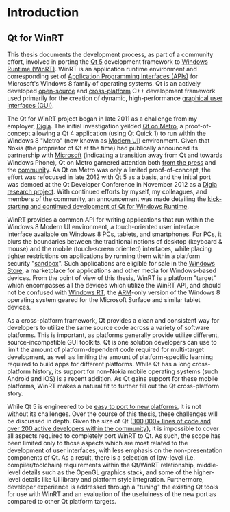 # Introduction

## Qt for WinRT
This thesis documents the development process, as part of a community effort, involved in porting the [Qt 5](/appendix/terms.md#qt) development framework to [Windows Runtime (WinRT)](/appendix/terms.md#winrt). WinRT is an application runtime environment and corresponding set of [Application Programming Interfaces (APIs)](/appendix/terms.md#api) for Microsoft's Windows 8 family of operating systems. Qt is an actively developed [open-source](/appendix/terms.md#open-source) and [cross-platform](/appendix/terms.md#cross-platform) C++ development framework used primarily for the creation of dynamic, high-performance [graphical user interfaces (GUI)](/appendix/terms.md#gui).

The Qt for WinRT project began in late 2011 as a challenge from my employer, [Digia](/appendix/terms.md#digia). The initial investigation yeilded [Qt on Metro](/appendix/references.md#qt-on-metro), a proof-of-concept allowing a Qt 4 application (using Qt Quick 1) to run within the Windows 8 "Metro" (now known as [Modern UI](/appendix/terms.md#modern-ui)) environment. Given that Nokia (the proprietor of Qt at the time) had publically announced its partnership with [Microsoft](/appendix/references.md#microsoft-and-nokia-announce-partnership) (indicating a transition away from Qt and towards Windows Phone), Qt on Metro garnered attention both [from the press](/appendix/references.md#tietoviikko-qt-coverage) and the [community](/appendix/references.md#initial-qt-on-winrt-investigation). As Qt on Metro was only a limited proof-of-concept, the effort was refocused in late 2012 with Qt 5 as a basis, and the initial port was demoed at the Qt Developer Conference in November 2012 as a [Digia research project](/appendix/references.md#qt-developer-days-2012-windows-8-demo). With continued efforts by myself, my colleagues, and members of the community, an announcement was made detailing the [kick-starting and continued development of Qt for Windows Runtime](/appendix/references.md#port-to-windows-runtime-kick-started).

WinRT provides a common API for writing applications that run within the Windows 8 Modern UI environment, a touch-oriented user interface interface available on Windows 8 PCs, tablets, and smartphones. For PCs, it blurs the boundaries between the traditional notions of desktop (keyboard & mouse) and the mobile (touch-screen oriented) interfaces, while placing tighter restrictions on applications by running them within a platform security "[sandbox](/appendix/terms.md#sandbox)". Such applications are eligible for sale in the [Windows Store](/appendix/terms.md#windows-store), a marketplace for applications and other media for Windows-based devices. From the point of view of this thesis, WinRT is a platform "target" which encompasses all the devices which utilize the WinRT API, and should not be confused with [Windows RT](/appendix/terms.md#windows-rt), the [ARM](/appendix/terms.md#arm)-only version of the Windows 8 operating system geared for the Microsoft Surface and similar tablet devices.

As a cross-platform framework, Qt provides a clean and consistent way for developers to utilize the same source code across a variety of software platforms. This is important, as platforms generally provide utilize different, source-incompatible GUI toolkits. Qt is one solution developers can use to limit the amount of platform-dependent code required for multi-target development, as well as limiting the amount of platform-specific learning required to build apps for different platforms. While Qt has a long cross-platform history, its support for non-Nokia mobile operating systems (such Android and iOS) is a recent addition. As Qt gains support for these mobile platforms, WinRT makes a natural fit to further fill out the Qt cross-platform story.

While Qt 5 is engineered to be [easy to port to new platforms](/appendix/references.md#introducing-qt-50), it is not without its challenges. Over the course of this thesis, these challenges will be discussed in depth. Given the size of Qt ([300,000+ lines of code and over 200 active developers within the community](/appendix/references.md#qt-statistics)), it is impossible to cover all aspects required to completely port WinRT to Qt. As such, the scope has been limited only to those aspects which are most related to the development of user interfaces, with less emphasis on the non-presentation components of Qt. As a result, there is a selection of low-level (i.e. compiler/toolchain) requirements within the Qt/WinRT relationship, middle-level details such as the OpenGL graphics stack, and some of the higher-level details like UI library and platform style integration. Furthermore, developer experience is addressed through a "tuning" the existing Qt tools for use with WinRT and an evaluation of the usefulness of the new port as compared to other Qt platform targets.

